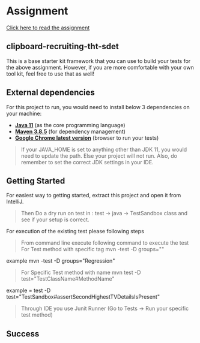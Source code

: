 # Assignment

[Click here to read the assignment](./docs/assignment.md)

## clipboard-recruiting-tht-sdet

This is a base starter kit framework that you can use to build your tests for the above assignment.
However, if you are more comfortable with your own tool kit, feel free to use that as well!

## External dependencies

For this project to run, you would need to install below 3 dependencies on your machine:

- **[Java 11](https://openjdk.java.net/projects/jdk/11/)** (as the core programming language)
- **[Maven 3.8.5](https://maven.apache.org/download.cgi)** (for dependency management)
- **[Google Chrome latest version](https://www.google.com/chrome/?brand=CHBD&gclid=Cj0KCQjwr-SSBhC9ARIsANhzu15P0PA-n9Zp4NpxKaOHVGtBD1TZQH0HlQQE6hUfsOFAU1nf-Rzdlf4aAoTJEALw_wcB&gclsrc=aw.ds)** (browser to run your tests)

> If your JAVA_HOME is set to anything other than JDK 11, you would need to update the path. Else your project
> will not run. Also, do remember to set the correct JDK settings in your IDE.

## Getting Started

For easiest way to getting started, extract this project and open it from IntelliJ.
> Then Do a dry run on test in : test -> java -> TestSandbox class and see if your setup is correct.  

For execution of the existing test please following steps

> From command line execute following command to execute the test 
> For Test method with specific tag
mvn -test -D groups="<TagName>"

example mvn -test -D groups="Regression"

> For Specific Test method with name
mvn test -D test="TestClassName#MethodName"

example = test -D test="TestSandbox#assertSecondHighestTVDetailsIsPresent"

> Through IDE you use Junit Runner (Go to Tests -> Run your specific test method)


## Success
